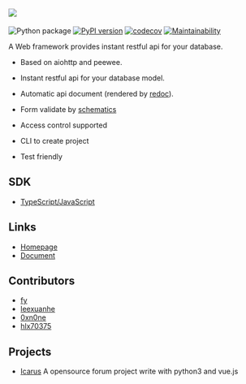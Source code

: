 # ![](artworks/logo-full.png)

![Python package](https://github.com/fy0/slim/workflows/Python%20package/badge.svg)
[![PyPI version](https://badge.fury.io/py/slim.svg)](https://badge.fury.io/py/slim)
[![codecov](https://codecov.io/gh/fy0/slim/branch/master/graph/badge.svg)](https://codecov.io/gh/fy0/slim)
[![Maintainability](https://api.codeclimate.com/v1/badges/308e653d0aa234a83c25/maintainability)](https://codeclimate.com/github/fy0/slim/maintainability)

A Web framework provides instant restful api for your database.

* Based on aiohttp and peewee.

* Instant restful api for your database model.

* Automatic api document (rendered by [redoc](https://github.com/Redocly/redoc)).

* Form validate by [schematics](https://github.com/schematics/schematics)

* Access control supported

* CLI to create project

* Test friendly


## SDK

- [TypeScript/JavaScript](https://github.com/fy0/slim-tools)


## Links

- [Homepage](https://github.com/fy0/slim)
- [Document](https://fy0.github.io/slim/)


## Contributors
- [fy](https://github.com/fy0)
- [leexuanhe](https://github.com/leexuanhe)
- [0xn0ne](https://github.com/0xn0ne)
- [hlx70375](https://github.com/hlx70375)


## Projects

- [Icarus](https://github.com/fy0/Icarus) A opensource forum project write with python3 and vue.js
